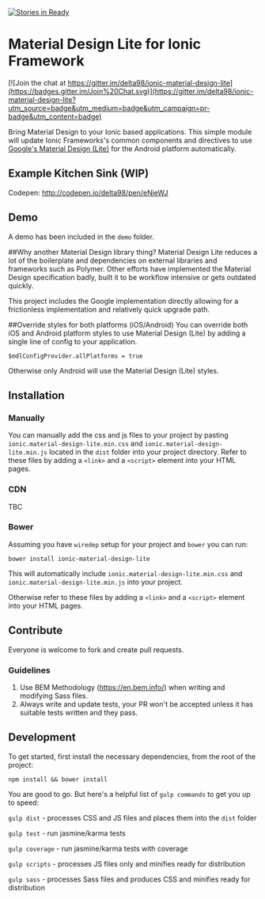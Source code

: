 [![Stories in Ready](https://badge.waffle.io/delta98/ionic-material-design-lite.png?label=ready&title=Ready)](https://waffle.io/delta98/ionic-material-design-lite)
# Material Design Lite for Ionic Framework

[![Join the chat at https://gitter.im/delta98/ionic-material-design-lite](https://badges.gitter.im/Join%20Chat.svg)](https://gitter.im/delta98/ionic-material-design-lite?utm_source=badge&utm_medium=badge&utm_campaign=pr-badge&utm_content=badge)

Bring Material Design to your Ionic based applications. This simple module will update Ionic Frameworks's common components and directives to use [Google's Material Design (Lite)](http://www.getmdl.io/) for the Android platform automatically.

## Example Kitchen Sink (WIP)
Codepen: http://codepen.io/delta98/pen/eNjeWJ

## Demo
A demo has been included in the `demo` folder.

##Why another Material Design library thing?
Material Design Lite reduces a lot of the boilerplate and dependencies on external libraries and frameworks such as Polymer. Other efforts have implemented the Material Design specification badly, built it to be workflow intensive or gets outdated quickly.

This project includes the Google implementation directly allowing for a frictionless implementation and relatively quick upgrade path.

##Override styles for both platforms (iOS/Android)
You can override both iOS and Android platform styles to use Material Design (Lite) by adding a single line of config to your application.

`$mdlConfigProvider.allPlatforms = true`

Otherwise only Android will use the Material Design (Lite) styles.

## Installation

### Manually 
You can manually add the css and js files to your project by pasting `ionic.material-design-lite.min.css` and `ionic.material-design-lite.min.js` located in the `dist` folder into your project directory.
Refer to these files by adding a `<link>` and a `<script>` element into your HTML pages.

### CDN 
TBC

### Bower
Assuming you have `wiredep` setup for your project and `bower` you can run:

`bower install ionic-material-design-lite`

This will automatically include `ionic.material-design-lite.min.css` and `ionic.material-design-lite.min.js` into your project.

Otherwise refer to these files by adding a `<link>` and a `<script>` element into your HTML pages.

## Contribute
Everyone is welcome to fork and create pull requests.

### Guidelines
1. Use BEM Methodology (https://en.bem.info/) when writing and modifying Sass files.
2. Always write and update tests, your PR won't be accepted unless it has suitable tests written and they pass.

## Development
To get started, first install the necessary dependencies, from the root of the project:

`npm install && bower install`

You are good to go. But here's a helpful list of `gulp commands` to get you up to speed:

`gulp dist` - processes CSS and JS files and places them into the `dist` folder

`gulp test` - run jasmine/karma tests

`gulp coverage` - run jasmine/karma tests with coverage

`gulp scripts` - processes JS files only and minifies ready for distribution 

`gulp sass` - processes Sass files and produces CSS and minifies ready for distribution 
